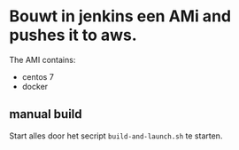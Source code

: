 # Bouwt in jenkins een AMi and pushes it to aws. 
The AMI contains:
- centos 7 
- docker


## manual build 
Start alles door het secript `build-and-launch.sh` te starten. 